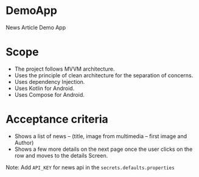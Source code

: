 # DemoApp
News Article Demo App

# Scope
*  The project follows MVVM architecture.
*  Uses the principle of clean architecture for the separation of concerns.
*  Uses dependency Injection.
*  Uses Kotlin for Android.
*  Uses Compose for Android.

# Acceptance criteria
*  Shows a list of news – (title, image from multimedia – first image and Author)
*  Shows a few more details on the next page once the user clicks on the row and moves to the details Screen.

Note: Add `API_KEY` for news api in the `secrets.defaults.properties`
